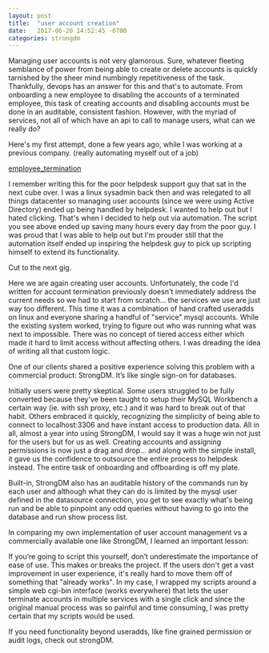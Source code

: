 ```yaml
---
layout: post
title:  "user account creation"
date:   2017-06-20 14:52:45 -0700
categories: strongdm
---
```


Managing user accounts is not very glamorous. Sure, whatever fleeting semblance of power from being able to create or delete accounts is quickly tarnished by the sheer mind numbingly repetitiveness of the task. Thankfully, devops has an answer for this and that's to automate. From onboarding a new employee to disabling the accounts of a terminated employee, this task of creating accounts and disabling accounts must be done in an auditable, consistent fashion. However, with the myriad of services, not all of which have an api to call to manage users, what can we really do?

Here's my first attempt, done a few years ago, while I was working at a previous company. (really automating myself out of a job)

[employee_termination](https://github.com/borgified/employee_termination)

I remember writing this for the poor helpdesk support guy that sat in the next cube over. I was a linux sysadmin back then and was relegated to all things datacenter so managing user accounts (since we were using Active Directory) ended up being handled by helpdesk. I wanted to help out but I hated clicking. That's when I decided to help out via automation. The script you see above ended up saving many hours every day from the poor guy. I was proud that I was able to help out but I'm prouder still that the automation itself ended up inspiring the helpdesk guy to pick up scripting himself to extend its functionality.

Cut to the next gig. 

Here we are again creating user accounts. Unfortunately, the code I'd written for account termination previously doesn't immediately address the current needs so we had to start from scratch... the services we use are just way too different. This time it was a combination of hand crafted useradds on linux and everyone sharing a handful of "service" mysql accounts. While the existing system worked, trying to figure out who was running what was next to impossible. There was no concept of tiered access either which made it hard to limit access without affecting others. I was dreading the idea of writing all that custom logic.

One of our clients shared a positive experience solving this problem with a commercial product: StrongDM. It’s like single sign-on for databases.  

Initially users were pretty skeptical. Some users struggled to be fully converted because they've been taught to setup their MySQL Workbench a certain way (ie. with ssh proxy, etc.) and it was hard to break out of that habit. Others embraced it quickly, recognizing the simplicity of being able to connect to localhost:3306 and have instant access to production data. All in all, almost a year into using StrongDM, I would say it was a huge win not just for the users but for us as well. Creating accounts and assigning permissions is now just a drag and drop... and along with the simple install, it gave us the confidence to outsource the entire process to helpdesk instead. The entire task of onboarding and offboarding is off my plate.

Built-in, StrongDM also has an auditable history of the commands run by each user and although what they can do is limited by the mysql user defined in the datasource connection, you get to see exactly what's being run and be able to pinpoint any odd queries without having to go into the database and run show process list.

In comparing my own implementation of user account management vs a commercially available one like StrongDM, I learned an important lesson:

If you’re going to script this yourself, don’t underestimate the importance of ease of use. This makes or breaks the project. If the users don't get a vast improvement in user experience, it's really hard to move them off of something that "already works". In my case, I wrapped my scripts around a simple web cgi-bin interface (works everywhere) that lets the user terminate accounts in multiple services with a single click and since the original manual process was so painful and time consuming, I was pretty certain that my scripts would be used.  

If you need functionality beyond useradds, like fine grained permission or audit logs, check out strongDM.
